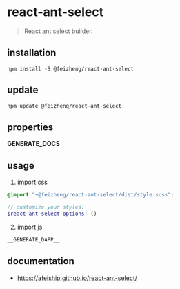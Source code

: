 # react-ant-select
> React ant select builder.

## installation
```shell
npm install -S @feizheng/react-ant-select
```

## update
```shell
npm update @feizheng/react-ant-select
```

## properties
__GENERATE_DOCS__

## usage
1. import css
  ```scss
  @import "~@feizheng/react-ant-select/dist/style.scss";

  // customize your styles:
  $react-ant-select-options: ()
  ```
2. import js
  ```js
__GENERATE_DAPP__
  ```

## documentation
- https://afeiship.github.io/react-ant-select/
